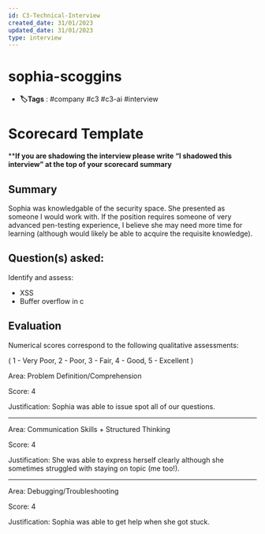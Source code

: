 ```yaml
---
id: C3-Technical-Interview
created_date: 31/01/2023
updated_date: 31/01/2023
type: interview
---
```


# sophia-scoggins

- **🏷️Tags** :  #company #c3 #c3-ai #interview
# Scorecard Template

****If you are shadowing the interview please write “I shadowed this interview” at the top of your scorecard summary**

## Summary

Sophia was knowledgable of the security space. She presented as someone I would work with. If the position requires someone of very advanced pen-testing experience, I believe she may need more time for learning (although would likely be able to acquire the requisite knowledge). 

## Question(s) asked:

Identify and assess: 

- XSS 
- Buffer overflow in c

## Evaluation

Numerical scores correspond to the following qualitative assessments:

( 1 - Very Poor, 2 - Poor, 3 - Fair, 4 - Good, 5 - Excellent )

Area: Problem Definition/Comprehension

Score: 4

Justification: Sophia was able to issue spot all of our questions.  

---

Area: Communication Skills + Structured Thinking

Score: 4

Justification: She was able to express herself clearly although she sometimes struggled with staying on topic (me too!).

---

Area: Debugging/Troubleshooting

Score: 4

Justification: Sophia was able to get help when she got stuck.
